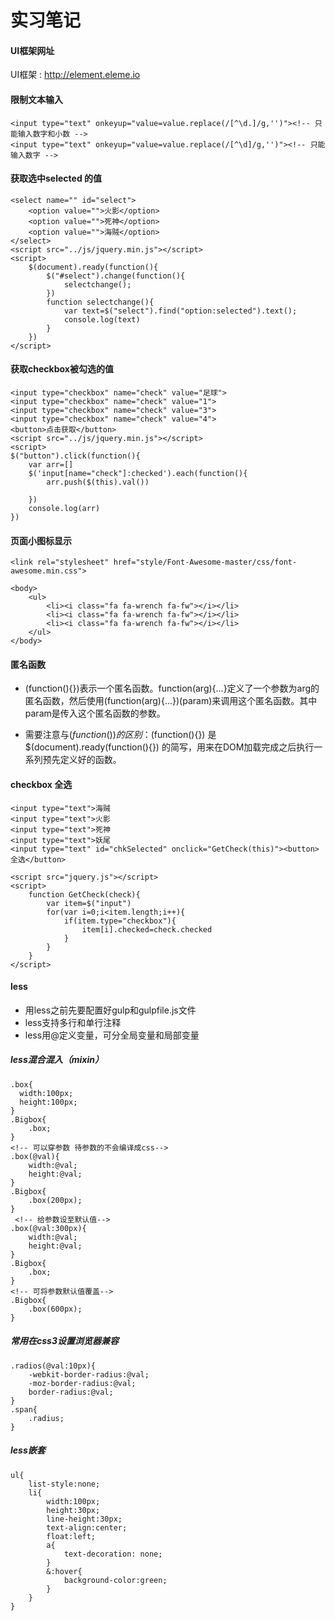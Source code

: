 # 实习笔记
#### UI框架网址
UI框架 : http://element.eleme.io
#### 限制文本输入
   
    <input type="text" onkeyup="value=value.replace(/[^\d.]/g,'')"><!-- 只能输入数字和小数 -->
    <input type="text" onkeyup="value=value.replace(/[^\d]/g,'')"><!-- 只能输入数字 -->

#### 获取选中selected 的值

    <select name="" id="select">
        <option value="">火影</option>
        <option value="">死神</option>
        <option value="">海贼</option>
    </select>
    <script src="../js/jquery.min.js"></script>
    <script>
        $(document).ready(function(){
            $("#select").change(function(){
                selectchange();
            })
            function selectchange(){
                var text=$("select").find("option:selected").text();
                console.log(text)
            }
        })
    </script>

#### 获取checkbox被勾选的值 

    <input type="checkbox" name="check" value="足球">
    <input type="checkbox" name="check" value="1">
    <input type="checkbox" name="check" value="3">
    <input type="checkbox" name="check" value="4">
    <button>点击获取</button>
    <script src="../js/jquery.min.js"></script>
    <script>
    $("button").click(function(){
        var arr=[] 
        $('input[name="check"]:checked').each(function(){
            arr.push($(this).val())
             
        })
        console.log(arr)
    })

#### 页面小图标显示

    <link rel="stylesheet" href="style/Font-Awesome-master/css/font-awesome.min.css">

    <body>
        <ul>
            <li><i class="fa fa-wrench fa-fw"></i></li>
            <li><i class="fa fa-wrench fa-fw"></i></li>
            <li><i class="fa fa-wrench fa-fw"></i></li>
        </ul>
    </body>

#### 匿名函数

+ (function(){})表示一个匿名函数。function(arg){...}定义了一个参数为arg的匿名函数，然后使用(function(arg){...})(param)来调用这个匿名函数。其中param是传入这个匿名函数的参数。

+ 需要注意与$(function(){})的区别：$(function(){}) 是 $(document).ready(function(){}) 的简写，用来在DOM加载完成之后执行一系列预先定义好的函数。

#### checkbox 全选

    <input type="text">海贼
    <input type="text">火影
    <input type="text">死神
    <input type="text">妖尾
    <input type="text" id="chkSelected" onclick="GetCheck(this)"><button>全选</button>
    
    <script src="jquery.js"></script>
    <script>
        function GetCheck(check){
            var item=$("input")
            for(var i=0;i<item.length;i++){
                if(item.type="checkbox"){
                    item[i].checked=check.checked
                }
            }
        }
    </script>

#### less

+ 用less之前先要配置好gulp和gulpfile.js文件
+ less支持多行和单行注释
+ less用@定义变量，可分全局变量和局部变量

##### less混合混入（mixin）

    .box{
      width:100px;
      height:100px;          
    }
    .Bigbox{
        .box;
    }
    <!-- 可以穿参数 待参数的不会编译成css-->
    .box(@val){
        width:@val;
        height:@val;
    }
    .Bigbox{
        .box(200px);
    }
     <!-- 给参数设至默认值-->
    .box(@val:300px){
        width:@val;
        height:@val;
    }
    .Bigbox{
        .box;
    }
    <!-- 可将参数默认值覆盖-->
    .Bigbox{
        .box(600px);
    }

##### 常用在css3设置浏览器兼容
    
    .radios(@val:10px){
        -webkit-border-radius:@val;
        -moz-border-radius:@val;
        border-radius:@val;
    }
    .span{
        .radius;
    }

##### less嵌套

    ul{
        list-style:none;
        li{
            width:100px;
            height:30px;
            line-height:30px;
            text-align:center;
            float:left;
            a{
                text-decoration: none;
            }
            &:hover{
                background-color:green;
            }
        }
    }

